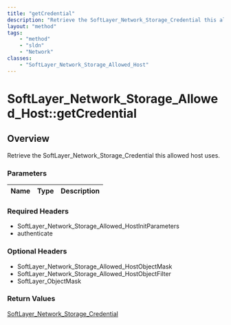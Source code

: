 ```yaml
---
title: "getCredential"
description: "Retrieve the SoftLayer_Network_Storage_Credential this allowed host uses."
layout: "method"
tags:
    - "method"
    - "sldn"
    - "Network"
classes:
    - "SoftLayer_Network_Storage_Allowed_Host"
---
```

# SoftLayer_Network_Storage_Allowed_Host::getCredential
## Overview 
Retrieve the SoftLayer_Network_Storage_Credential this allowed host uses.

### Parameters 
|Name | Type | Description |
| --- | --- | --- |


### Required Headers
* SoftLayer_Network_Storage_Allowed_HostInitParameters
* authenticate

### Optional Headers
* SoftLayer_Network_Storage_Allowed_HostObjectMask
* SoftLayer_Network_Storage_Allowed_HostObjectFilter
* SoftLayer_ObjectMask

### Return Values
<a href='/reference/datatypes/SoftLayer_Network_Storage_Credential'>SoftLayer_Network_Storage_Credential </a>

